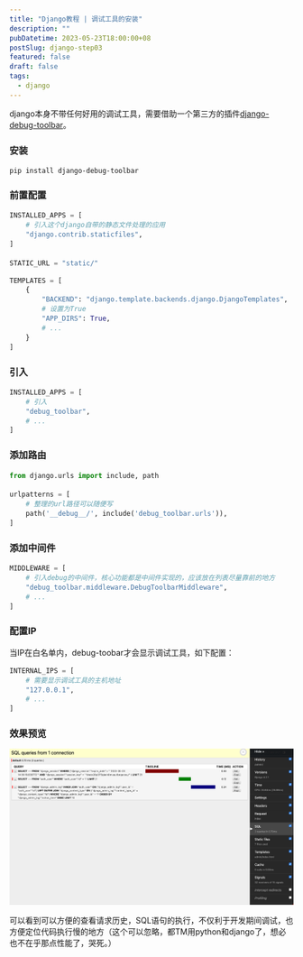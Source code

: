 ```yaml
---
title: "Django教程 | 调试工具的安装"
description: ""
pubDatetime: 2023-05-23T18:00:00+08
postSlug: django-step03
featured: false
draft: false
tags:
  - django
---
```


django本身不带任何好用的调试工具，需要借助一个第三方的插件[django-debug-toolbar](https://django-debug-toolbar.readthedocs.io/en/latest/index.html)。

### 安装

```shell
pip install django-debug-toolbar
```

### 前置配置

```python
INSTALLED_APPS = [
    # 引入这个django自带的静态文件处理的应用
    "django.contrib.staticfiles",
]

STATIC_URL = "static/"
```

```python
TEMPLATES = [
    {
        "BACKEND": "django.template.backends.django.DjangoTemplates",
      	# 设置为True
        "APP_DIRS": True,
        # ...
    }
]

```

### 引入

```python
INSTALLED_APPS = [
    # 引入
    "debug_toolbar",
    # ...
]
```

### 添加路由

```python
from django.urls import include, path

urlpatterns = [
    # 整理的url路径可以随便写
    path('__debug__/', include('debug_toolbar.urls')),
]

```

### 添加中间件

```python
MIDDLEWARE = [
    # 引入debug的中间件，核心功能都是中间件实现的，应该放在列表尽量靠前的地方
    "debug_toolbar.middleware.DebugToolbarMiddleware",
    # ...
]
```

### 配置IP

当IP在白名单内，debug-toobar才会显示调试工具，如下配置：

```python
INTERNAL_IPS = [
    # 需要显示调试工具的主机地址
    "127.0.0.1",
    # ...
]
```

### 效果预览

![debug-toolbar调试截图](https://raw.githubusercontent.com/swift-fs/cx-blog/master/public/assets/202305232237198.png)

可以看到可以方便的查看请求历史，SQL语句的执行，不仅利于开发期间调试，也方便定位代码执行慢的地方（这个可以忽略，都TM用python和django了，想必也不在乎那点性能了，哭死。）
